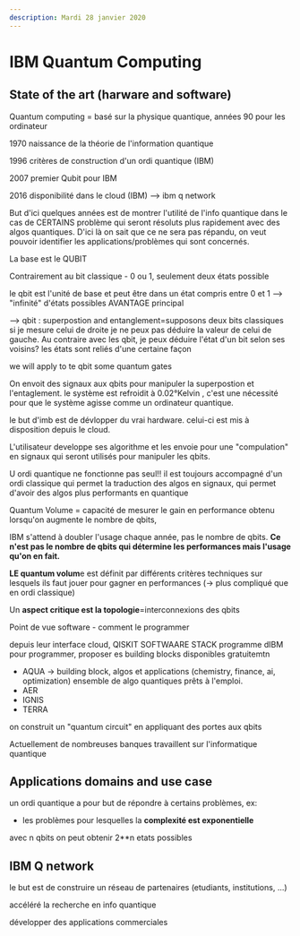 ```yaml
---
description: Mardi 28 janvier 2020
---
```


# IBM Quantum Computing

## State of the art \(harware and software\)

Quantum computing = basé sur la physique quantique, années 90 pour les ordinateur

1970 naissance de la théorie de l'information quantique

1996 critères de construction d'un ordi quantique \(IBM\)

2007 premier Qubit pour IBM

2016 disponibilité dans le cloud \(IBM\) --&gt; ibm q network



But d'ici quelques années est de montrer l'utilité de l'info quantique dans le cas de CERTAINS problème qui seront résoluts plus rapidement avec des algos quantiques. D'ici là on sait que ce ne sera pas répandu, on veut pouvoir identifier les applications/problèmes qui sont concernés.



La base est le QUBIT 

Contrairement au bit classique - 0 ou 1, seulement deux états possible

le qbit est l'unité de base et peut être dans un état compris entre 0 et 1 --&gt; "infinité" d'états possibles AVANTAGE principal

--&gt; qbit : superpostion and entanglement=supposons deux bits classiques si je mesure celui de droite je ne peux pas déduire la valeur de celui de gauche. Au contraire avec les qbit, je peux déduire l'état d'un bit selon ses voisins? les états sont reliés d'une certaine façon

we will apply to te qbit some quantum gates



On envoit des signaux aux qbits pour manipuler la superpostion et l'entaglement.  le système est refroidit à 0.02°Kelvin , c'est une nécessité pour que le système agisse comme un ordinateur quantique.



le but d'imb est de dévlopper du vrai hardware. celui-ci est mis à disposition depuis le cloud.

L'utilisateur developpe ses algorithme et les envoie pour une "compulation" en signaux qui seront utilisés pour manipuler les qbits.

U ordi quantique ne fonctionne pas seul!! il est toujours accompagné d'un ordi classique qui permet la traduction des algos en signaux, qui permet d'avoir des algos plus performants en quantique



Quantum Volume = capacité de mesurer le gain en performance obtenu lorsqu'on augmente le nombre de qbits,

IBM s'attend à doubler l'usage chaque année, pas le nombre de qbits. **Ce n'est pas le nombre de qbits qui détermine les performances mais l'usage qu'on en fait.**

**LE quantum volum**e est définit par différents critères techniques sur lesquels ils faut jouer pour gagner en performances \(-&gt; plus compliqué que en ordi classique\)

Un **aspect critique est la topologie**=interconnexions des qbits



Point de vue software - comment le programmer

depuis leur interface cloud, QISKIT SOFTWAARE STACK programme dIBM pour programmer, proposer es building blocks disponibles gratuitemtn

* AQUA -&gt; building block, algos et applications \(chemistry, finance, ai, optimization\) ensemble de algo quantiques prêts à l'emploi.
* AER
* IGNIS
* TERRA

on construit un "quantum circuit" en appliquant des portes aux qbits 

Actuellement de nombreuses banques travaillent sur l'informatique quantique

## Applications domains and use case

un ordi quantique a pour but de répondre à certains problèmes, ex:

* les problèmes pour lesquelles la **complexité est exponentielle**

avec n qbits on peut obtenir 2\*\*n etats possibles



## IBM Q network

le but est de construire un réseau de partenaires \(etudiants, institutions, ...\)

accéléré la recherche en info quantique

développer des applications commerciales



